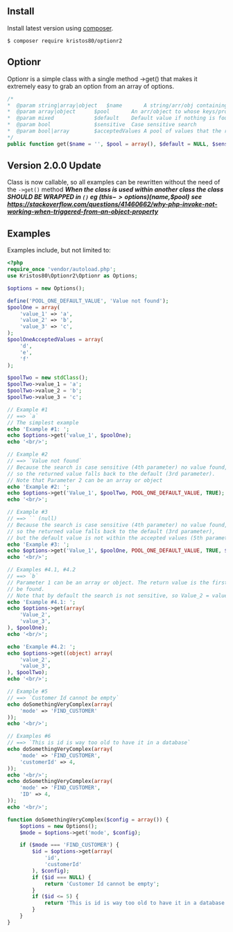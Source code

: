 ## Install
Install latest version using [composer](https://getcomposer.org/).
```
$ composer require kristos80/optionr2
```

## Optionr
Optionr is a simple class with a single method ->get() that makes it extremely easy to grab an option 
from an array of options.

```php
/*
*  @param string|array|object	$name    	A string/arr/obj containing the name of the key/attribute to search for
*  @param array|object  	$pool 		An arr/object to whose keys/properties will search in
*  @param mixed         	$default	Default value if nothing is found
*  @param bool          	$sensitive	Case sensitive search
*  @param bool|array    	$acceptedValues A pool of values that the return/default value should belong to
*/
public function get($name = '', $pool = array(), $default = NULL, $sensitive = FALSE, $acceptedValues = FALSE) 
```
## Version 2.0.0 Update
Class is now callable, so all examples can be rewritten without the need of the ```->get()``` method
***When the class is used within another class the class SHOULD BE WRAPPED in `()` eg ($this->options)($name,$pool)***
***see https://stackoverflow.com/questions/41460662/why-php-invoke-not-working-when-triggered-from-an-object-property***

## Examples
Examples include, but not limited to:

```php
<?php
require_once 'vendor/autoload.php';
use Kristos80\Optionr2\Optionr as Options;

$options = new Options();

define('POOL_ONE_DEFAULT_VALUE', 'Value not found');
$poolOne = array(
	'value_1' => 'a',
	'value_2' => 'b',
	'value_3' => 'c',
);
$poolOneAcceptedValues = array(
	'd',
	'e',
	'f'
);

$poolTwo = new stdClass();
$poolTwo->value_1 = 'a';
$poolTwo->value_2 = 'b';
$poolTwo->value_3 = 'c';

// Example #1
// ==> `a`
// The simplest example
echo 'Example #1: ';
echo $options->get('value_1', $poolOne);
echo '<br/>';

// Example #2
// ==> `Value not found`
// Because the search is case sensitive (4th parameter) no value found,
// so the returned value falls back to the default (3rd parameter).
// Note that Parameter 2 can be an array or object
echo 'Example #2: ';
echo $options->get('Value_1', $poolTwo, POOL_ONE_DEFAULT_VALUE, TRUE);
echo '<br/>';

// Example #3
// ==> `` (null)
// Because the search is case sensitive (4th parameter) no value found,
// so the returned value falls back to the default (3rd parameter),
// but the default value is not within the accepted values (5th parameter)
echo 'Example #3: ';
echo $options->get('Value_1', $poolOne, POOL_ONE_DEFAULT_VALUE, TRUE, $poolOneAcceptedValues);
echo '<br/>';

// Examples #4.1, #4.2
// ==> `b`
// Parameter 1 can be an array or object. The return value is the first one to
// be found.
// Note that by default the search is not sensitive, so Value_2 = value_2
echo 'Example #4.1: ';
echo $options->get(array(
	'Value_2',
	'value_3',
), $poolOne);
echo '<br/>';

echo 'Example #4.2: ';
echo $options->get((object) array(
	'value_2',
	'value_3',
), $poolTwo);
echo '<br/>';

// Example #5
// ==> `Customer Id cannot be empty`
echo doSomethingVeryComplex(array(
	'mode' => 'FIND_CUSTOMER'
));
echo '<br/>';

// Examples #6
// ==> `This is id is way too old to have it in a database`
echo doSomethingVeryComplex(array(
	'mode' => 'FIND_CUSTOMER',
	'customerId' => 4,
));
echo '<br/>';
echo doSomethingVeryComplex(array(
	'mode' => 'FIND_CUSTOMER',
	'ID' => 4,
));
echo '<br/>';

function doSomethingVeryComplex($config = array()) {
	$options = new Options();
	$mode = $options->get('mode', $config);

	if ($mode === 'FIND_CUSTOMER') {
		$id = $options->get(array(
			'id',
			'customerId'
		), $config);
		if ($id === NULL) {
			return 'Customer Id cannot be empty';
		}
		if ($id <= 5) {
			return 'This is id is way too old to have it in a database';
		}
	}
}
```
